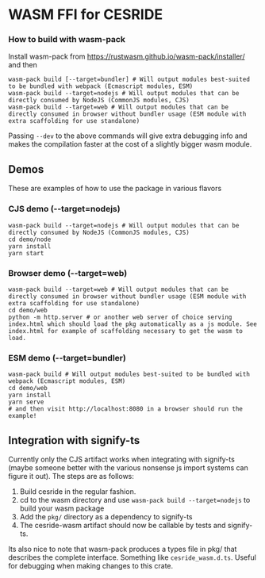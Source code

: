 # WASM FFI for CESRIDE

### How to build with wasm-pack
Install wasm-pack from https://rustwasm.github.io/wasm-pack/installer/ and then

```
wasm-pack build [--target=bundler] # Will output modules best-suited to be bundled with webpack (Ecmascript modules, ESM)
wasm-pack build --target=nodejs # Will output modules that can be directly consumed by NodeJS (CommonJS modules, CJS)
wasm-pack build --target=web # Will output modules that can be directly consumed in browser without bundler usage (ESM module with extra scaffolding for use standalone)
```

Passing `--dev` to the above commands will give extra debugging info and makes the compilation faster at the cost of a slightly bigger wasm module.

## Demos

These are examples of how to use the package in various flavors

### CJS demo (--target=nodejs)
```
wasm-pack build --target=nodejs # Will output modules that can be directly consumed by NodeJS (CommonJS modules, CJS)
cd demo/node
yarn install
yarn start
```

### Browser demo (--target=web)
```
wasm-pack build --target=web # Will output modules that can be directly consumed in browser without bundler usage (ESM module with extra scaffolding for use standalone)
cd demo/web
python -m http.server # or another web server of choice serving index.html which should load the pkg automatically as a js module. See index.html for example of scaffolding necessary to get the wasm to load.
```

### ESM demo (--target=bundler)
```
wasm-pack build # Will output modules best-suited to be bundled with webpack (Ecmascript modules, ESM)
cd demo/web
yarn install
yarn serve
# and then visit http://localhost:8080 in a browser should run the example!
```

## Integration with signify-ts
Currently only the CJS artifact works when integrating with signify-ts (maybe someone better with the various nonsense js import systems can figure it out).  The steps are as follows:
1. Build cesride in the regular fashion.
2. cd to the wasm directory and use `wasm-pack build --target=nodejs` to build your wasm package
3. Add the `pkg/` directory as a dependency to signify-ts
4. The cesride-wasm artifact should now be callable by tests and signify-ts.

Its also nice to note that wasm-pack produces a types file in pkg/ that describes the complete interface.  Something like `cesride_wasm.d.ts`.  Useful for debugging when making changes to this crate.
